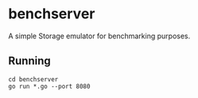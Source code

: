 # benchserver

A simple Storage emulator for benchmarking purposes.

## Running

```
cd benchserver
go run *.go --port 8080
```
